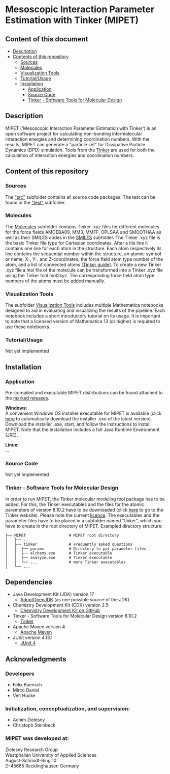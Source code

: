 # Mesoscopic Interaction Parameter Estimation with Tinker (MIPET)

## Content of this document
* [Description](#Description)
* [Contents of this repository](#Contents-of-this-repository)
  * [Sources](#Sources)
  * [Molecules](#Molecules)
  * [Visualization Tools](#Visualization-Tools)
  * [Tutorial/Usage](#tutorialusage)
  * [Installation](#Installation)
    * [Application](#application)
    * [Source Code](#source-code)
    * [Tinker - Software Tools for Molecular Design](#tinker---software-tools-for-molecular-design)

## Description
MIPET ('Mesoscopic Interaction Parameter Estimation with Tinker') is an open software project for calculating non-bonding intermolecular interaction energies and determining coordination numbers. With the results, MIPET can generate a "particle set" for Dissipative Particle Dynamics (DPD) simulation. Tools from the <a href="https://dasher.wustl.edu/tinker/">Tinker</a> are used for both the calculation of interaction energies and coordination numbers.

## Content of this repository 
### Sources 
The <a href="https://github.com/zielsny/MIPET/tree/main/resources/de/whs/ibci/mipet">"src"</a> subfolder contains all source code packages. The test can be found in the <a href="https://github.com/zielsny/MIPET/tree/main/test/de/whs/ibci">"test"</a> subfolder.

### Molecules
The <a href="https://github.com/zielsny/MIPET/tree/main/Molecules"> Molecules</a> subfolder contains Tinker .xyz files for different molecules for the force fields AMOEBA09, MM3, MMFF, OPLSAA and SMOOTHAA as well as their SMILES codes in the <a href="https://github.com/zielsny/MIPET/tree/main/Molecules/SMILES">SMILES</a> subfolder.
The Tinker .xyz file is the basic Tinker file type for Cartesian coordinates. After a tile line it contains one line for each atom in the structure. Each atom respectively its line contains the sequential number within the structure, an atomic symbol or name, X-, Y-, and Z-coordinates, the force field atom type number of the atom, and a list of connected atoms [<a href="https://dasher.wustl.edu/tinker/downloads/tinker-guide.pdf">Tinker guide</a>]. 
To create a new Tinker .xyz file a mol file of the molecule can be transformed into a Tinker .xyz file using the Tinker tool *mol2xyz*. The corresponding force field atom type numbers of the atoms must be added manually.

### Visualization Tools
The subfolder <a href="https://github.com/zielsny/MIPET/tree/main/Visualization_Tools">Visualization Tools</a> includes multiple Mathematica notebooks designed to aid in evaluating and visualizing the results of the pipeline. Each notebook includes a short introductory tutorial on its usage. It is important to note that a licensed version of Mathematica 13 (or higher) is required to use these notebooks.

### Tutorial/Usage
Not yet implemented

## Installation
### Application
Pre-compiled and executable MIPET distributions can be found attached to the <a href="">marked releases</a>.

**Windows:**  
A convenient Windows OS installer executable for MIPET is available (click <a href="">here</a> to automatically download the installer .exe of the latest version). Download the installer .exe, start, and follow the instructions to install MIPET. Note that the installation includes a full Java Runtime Environment (JRE).  

**Linux:**  
...

### Source Code
Not yet implemented

### Tinker - Software Tools for Molecular Design
In order to run MIPET, the Tinker molecular modeling tool package has to be added. For this, the Tinker executables and the files for the atomic parameters of version 8.10.2 have to be downloaded (click <a href="https://dasher.wustl.edu/tinker/">here</a> to go to the Tinker website). Please note the current <a href="https://dasher.wustl.edu/tinker/downloads/license.pdf">licence</a>. The executables and the parameter files have to be placed in a subfolder named "tinker", which you have to create in the root directory of MIPET.
Exampled directory structure:  

    ├── MIPET                   # MIPET root directory  
    │   ├── ...              
    │   ├── tinker              # Frequently asked questions  
    │   │  ├── params           # Directory to put parameter files  
    │   │  ├── alchemy.exe      # Tinker executable  
    │   │  ├── analyze.exe      # Tinker executable  
    │   │  └── ...              # more Tinker executables  
    │   └── ...                 

## Dependencies
* Java Development Kit (JDK) version 17
    * [AdoptOpenJDK](https://adoptopenjdk.net) (as one possible source of the JDK)
* Chemistry Development Kit (CDK) version 2.5
    * [Chemistry Development Kit on GitHub](https://cdk.github.io/)
* Tinker - Software Tools for Molecular Design version 8.10.2
    * [Tinker](https://dasher.wustl.edu/tinker/)
* Apache Maven version 4
    * [Apache Maven](http://maven.apache.org)
* JUnit version 4.13.1
    * [JUnit 4](https://junit.org/junit4/)

## Acknowledgments 
### Developers
* Felix Baensch
* Mirco Daniel
* Veit Hucke

### Initialization, conceptualization, and supervision:
* Achim Zielesny
* Christoph Steinbeck

### MIPET was developed at:
Zielesny Research Group  
Westphalian University of Applied Sciences  
August-Schmidt-Ring 10  
D-45665 Recklinghausen Germany

